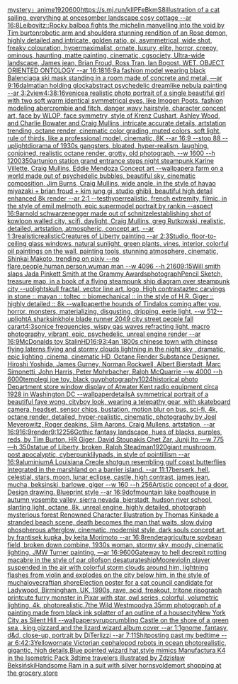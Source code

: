 [mystery」](https://www.ebank.nz/aiartgenerator?category=mystery%E3%80%8D)[anime](https://www.ebank.nz/aiartgenerator?category=anime)[1920](https://www.ebank.nz/aiartgenerator?category=1920)[600](https://www.ebank.nz/aiartgenerator?category=600)[<https://s.mj.run/kIIPFeBkmS8>](https://www.ebank.nz/aiartgenerator?category=%3Chttps%3A//s.mj.run/kIIPFeBkmS8%3E)[illustration of a cat sailing, everything at once](https://www.ebank.nz/aiartgenerator?category=illustration%2520of%2520a%2520cat%2520sailing%2C%2520everything%2520at%2520once)[somber landscape cosy cottage --ar 16:8](https://www.ebank.nz/aiartgenerator?category=somber%2520landscape%2520cosy%2520cottage%2520--ar%252016%3A8)[Leibovitz::](https://www.ebank.nz/aiartgenerator?category=Leibovitz%3A%3A)[Rocky balboa fights the michelin man](https://www.ebank.nz/aiartgenerator?category=Rocky%2520balboa%2520fights%2520the%2520michelin%2520man)[yelling into the void by Tim burton](https://www.ebank.nz/aiartgenerator?category=yelling%2520into%2520the%2520void%2520by%2520Tim%2520burton)[robotic arm and shoulder](https://www.ebank.nz/aiartgenerator?category=robotic%2520arm%2520and%2520shoulder)[a stunning rendition of an Rose demon, highly detailed and intricate, golden ratio, pi, asymmetrical, wide shot, freaky colouration, hypermaximalist, ornate, luxury, elite, horror, creepy, ominous, haunting, matte painting, cinematic, cgsociety, Ultra-wide landscape, James jean, Brian Froud, Ross Tran, Ian Bogost, WET, OBJECT ORIENTED ONTOLOGY --ar 16:18](https://www.ebank.nz/aiartgenerator?category=a%2520stunning%2520rendition%2520of%2520an%2520Rose%2520demon%2C%2520highly%2520detailed%2520and%2520intricate%2C%2520golden%2520ratio%2C%2520pi%2C%2520asymmetrical%2C%2520wide%2520shot%2C%2520freaky%2520colouration%2C%2520hypermaximalist%2C%2520ornate%2C%2520luxury%2C%2520elite%2C%2520horror%2C%2520creepy%2C%2520ominous%2C%2520haunting%2C%2520matte%2520painting%2C%2520cinematic%2C%2520cgsociety%2C%2520Ultra-wide%2520landscape%2C%2520James%2520jean%2C%2520Brian%2520Froud%2C%2520Ross%2520Tran%2C%2520Ian%2520Bogost%2C%2520WET%2C%2520OBJECT%2520ORIENTED%2520ONTOLOGY%2520--ar%252016%3A18)[16:9](https://www.ebank.nz/aiartgenerator?category=16%3A9)[a fashion model wearing black Balenciaga ski mask standing in a room made of concrete and metal, —ar 9:16](https://www.ebank.nz/aiartgenerator?category=a%2520fashion%2520model%2520wearing%2520black%2520Balenciaga%2520ski%2520mask%2520standing%2520in%2520a%2520room%2520made%2520of%2520concrete%2520and%2520metal%2C%2520%E2%80%94ar%25209%3A16)[dalmatian holding glock](https://www.ebank.nz/aiartgenerator?category=dalmatian%2520holding%2520glock)[abstract psychedelic dreamlike nebula painting --ar 3:2](https://www.ebank.nz/aiartgenerator?category=abstract%2520psychedelic%2520dreamlike%2520nebula%2520painting%2520--ar%25203%3A2)[view](https://www.ebank.nz/aiartgenerator?category=view)[4:3](https://www.ebank.nz/aiartgenerator?category=4%3A3)[8:16](https://www.ebank.nz/aiartgenerator?category=8%3A16)[venice](https://www.ebank.nz/aiartgenerator?category=venice)[a realistic photo portrait of a single beautiful girl with two soft warm identical symmetrical eyes, like Imogen Poots, fashion modeling abercrombie and fitch, danger wavy hairstyle, character concept art, face by WLOP, face symmetry, style of Krenz Cushart, Ashley Wood, and Charlie Bowater and Craig Mullins, intricate accurate details, artstation trending, octane render, cinematic color grading, muted colors, soft light, rule of thirds, like a professional model, cinematic, 8K --ar 16:9 --stop 88 --uplight](https://www.ebank.nz/aiartgenerator?category=a%2520realistic%2520photo%2520portrait%2520of%2520a%2520single%2520beautiful%2520girl%2520with%2520two%2520soft%2520warm%2520identical%2520symmetrical%2520eyes%2C%2520like%2520Imogen%2520Poots%2C%2520fashion%2520modeling%2520abercrombie%2520and%2520fitch%2C%2520danger%2520wavy%2520hairstyle%2C%2520character%2520concept%2520art%2C%2520face%2520by%2520WLOP%2C%2520face%2520symmetry%2C%2520style%2520of%2520Krenz%2520Cushart%2C%2520Ashley%2520Wood%2C%2520and%2520Charlie%2520Bowater%2520and%2520Craig%2520Mullins%2C%2520intricate%2520accurate%2520details%2C%2520artstation%2520trending%2C%2520octane%2520render%2C%2520cinematic%2520color%2520grading%2C%2520muted%2520colors%2C%2520soft%2520light%2C%2520rule%2520of%2520thirds%2C%2520like%2520a%2520professional%2520model%2C%2520cinematic%2C%25208K%2520--ar%252016%3A9%2520--stop%252088%2520--uplight)[diorama of 1930s gangsters, bloated, hyper-realism, laughing, conjoined, realistic octane render, grotty, old photograph, --w 1600 --h 1200](https://www.ebank.nz/aiartgenerator?category=diorama%2520of%25201930s%2520gangsters%2C%2520bloated%2C%2520hyper-realism%2C%2520laughing%2C%2520conjoined%2C%2520realistic%2520octane%2520render%2C%2520grotty%2C%2520old%2520photograph%2C%2520--w%25201600%2520--h%25201200)[350](https://www.ebank.nz/aiartgenerator?category=350)[art](https://www.ebank.nz/aiartgenerator?category=art)[union station grand entrance steps night steampunk Karine Villette, Craig Mullins, Eddie Mendoza Concept art --wallpaper](https://www.ebank.nz/aiartgenerator?category=union%2520station%2520grand%2520entrance%2520steps%2520night%2520steampunk%2520Karine%2520Villette%2C%2520Craig%2520Mullins%2C%2520Eddie%2520Mendoza%2520Concept%2520art%2520--wallpaper)[a farm on a world made out of psychedelic bubbles, beautiful sky, cinematic composition, Jim Burns, Craig Mullins, wide angle, in the style of hayao miyazaki + brian froud + kim jung gi, studio ghibli, beautiful high detail enhanced 8k render --ar 2:1 --test](https://www.ebank.nz/aiartgenerator?category=a%2520farm%2520on%2520a%2520world%2520made%2520out%2520of%2520psychedelic%2520bubbles%2C%2520beautiful%2520sky%2C%2520cinematic%2520composition%2C%2520Jim%2520Burns%2C%2520Craig%2520Mullins%2C%2520wide%2520angle%2C%2520in%2520the%2520style%2520of%2520hayao%2520miyazaki%2520%2B%2520brian%2520froud%2520%2B%2520kim%2520jung%2520gi%2C%2520studio%2520ghibli%2C%2520beautiful%2520high%2520detail%2520enhanced%25208k%2520render%2520--ar%25202%3A1%2520--test)[hyperrealistic, french extremity, filmic, in the style of emil melmoth, epic supermodel portrait by rankin  --aspect 16:9](https://www.ebank.nz/aiartgenerator?category=hyperrealistic%2C%2520french%2520extremity%2C%2520filmic%2C%2520in%2520the%2520style%2520of%2520emil%2520melmoth%2C%2520epic%2520supermodel%2520portrait%2520by%2520rankin%2520%2520--aspect%252016%3A9)[arnold schwarzenegger made out of schnitzel](https://www.ebank.nz/aiartgenerator?category=arnold%2520schwarzenegger%2520made%2520out%2520of%2520schnitzel)[establishing shot of kowloon walled city, scifi, daylight, Craig Mullins, greg Rutkowski, realistic, detailed, artstation, atmospheric, concept art, --ar 1:3](https://www.ebank.nz/aiartgenerator?category=establishing%2520shot%2520of%2520kowloon%2520walled%2520city%2C%2520scifi%2C%2520daylight%2C%2520Craig%2520Mullins%2C%2520greg%2520Rutkowski%2C%2520realistic%2C%2520detailed%2C%2520artstation%2C%2520atmospheric%2C%2520concept%2520art%2C%2520--ar%25201%3A3)[realistic](https://www.ebank.nz/aiartgenerator?category=realistic)[realistic](https://www.ebank.nz/aiartgenerator?category=realistic)[Creatures of Liberty painting --ar 2:3](https://www.ebank.nz/aiartgenerator?category=Creatures%2520of%2520Liberty%2520painting%2520--ar%25202%3A3)[Studio, floor-to-ceiling glass windows, natural sunlight, green plants, vines, interior, colorful oil paintings on the wall, painting tools, stunning atmosphere, cinematic, Shinkai Makoto, trending on pixiv  --no flare,people,human,person,wuman,man  --w 4096 --h 2160](https://www.ebank.nz/aiartgenerator?category=Studio%2C%2520floor-to-ceiling%2520glass%2520windows%2C%2520natural%2520sunlight%2C%2520green%2520plants%2C%2520vines%2C%2520interior%2C%2520colorful%2520oil%2520paintings%2520on%2520the%2520wall%2C%2520painting%2520tools%2C%2520stunning%2520atmosphere%2C%2520cinematic%2C%2520Shinkai%2520Makoto%2C%2520trending%2520on%2520pixiv%2520%2520--no%2520flare%2Cpeople%2Chuman%2Cperson%2Cwuman%2Cman%2520%2520--w%25204096%2520--h%25202160)[9:15](https://www.ebank.nz/aiartgenerator?category=9%3A15)[Will smith slaps Jada Pinkett Smith at the Grammy Awards](https://www.ebank.nz/aiartgenerator?category=Will%2520smith%2520slaps%2520Jada%2520Pinkett%2520Smith%2520at%2520the%2520Grammy%2520Awards)[photograph](https://www.ebank.nz/aiartgenerator?category=photograph)[Pencil Sketch, treasure map, in a book of a flying steampunk ship diagram over steampunk city --uplight](https://www.ebank.nz/aiartgenerator?category=Pencil%2520Sketch%2C%2520treasure%2520map%2C%2520in%2520a%2520book%2520of%2520a%2520flying%2520steampunk%2520ship%2520diagram%2520over%2520steampunk%2520city%2520--uplight)[skull fractal, vector line art, logo, High contrast](https://www.ebank.nz/aiartgenerator?category=skull%2520fractal%2C%2520vector%2520line%2520art%2C%2520logo%2C%2520High%2520contrast)[aztec carvings in stone :: mayan :: toltec :: biomechanical :: in the style of H.R. Giger :: highly detailed :: 8k --wallpaper](https://www.ebank.nz/aiartgenerator?category=aztec%2520carvings%2520in%2520stone%2520%3A%3A%2520mayan%2520%3A%3A%2520toltec%2520%3A%3A%2520biomechanical%2520%3A%3A%2520in%2520the%2520style%2520of%2520H.R.%2520Giger%2520%3A%3A%2520highly%2520detailed%2520%3A%3A%25208k%2520--wallpaper)[the hounds of Tindalos coming after you, horror, monsters, materializing, disgusting, dripping, eerie light,  --w 512](https://www.ebank.nz/aiartgenerator?category=the%2520hounds%2520of%2520Tindalos%2520coming%2520after%2520you%2C%2520horror%2C%2520monsters%2C%2520materializing%2C%2520disgusting%2C%2520dripping%2C%2520eerie%2520light%2C%2520%2520--w%2520512)[--uplight](https://www.ebank.nz/aiartgenerator?category=--uplight)[A shark](https://www.ebank.nz/aiartgenerator?category=A%2520shark)[sinkhole blade runner 2049 city street people fall car](https://www.ebank.nz/aiartgenerator?category=sinkhole%2520blade%2520runner%25202049%2520city%2520street%2520people%2520fall%2520car)[art](https://www.ebank.nz/aiartgenerator?category=art)[4:3](https://www.ebank.nz/aiartgenerator?category=4%3A3)[sonice frequencies, wispy gas waves refracting light, macro photography, vibrant, epic, psychedelic, unreal engine render --ar 16:9](https://www.ebank.nz/aiartgenerator?category=sonice%2520frequencies%2C%2520wispy%2520gas%2520waves%2520refracting%2520light%2C%2520macro%2520photography%2C%2520vibrant%2C%2520epic%2C%2520psychedelic%2C%2520unreal%2520engine%2520render%2520--ar%252016%3A9)[McDonalds toy Stalin](https://www.ebank.nz/aiartgenerator?category=McDonalds%2520toy%2520Stalin)[HD](https://www.ebank.nz/aiartgenerator?category=HD)[16:9](https://www.ebank.nz/aiartgenerator?category=16%3A9)[3:4](https://www.ebank.nz/aiartgenerator?category=3%3A4)[an 1800s chinese town with chinese flying laterns flying and stormy clouds lightning in the night sky , dramatic, epic lighting ,cinema, cinematic HD, Octane Render Substance Designer. Hiroshi Yoshida, James Gurney, Norman Rockwell, Albert Bierstadt, Marc Simonetti, John Harris, Peter Mohrbacher, Ralph McQuarrie --w 4000 --h 6000](https://www.ebank.nz/aiartgenerator?category=an%25201800s%2520chinese%2520town%2520with%2520chinese%2520flying%2520laterns%2520flying%2520and%2520stormy%2520clouds%2520lightning%2520in%2520the%2520night%2520sky%2520%2C%2520dramatic%2C%2520epic%2520lighting%2520%2Ccinema%2C%2520cinematic%2520HD%2C%2520Octane%2520Render%2520Substance%2520Designer.%2520Hiroshi%2520Yoshida%2C%2520James%2520Gurney%2C%2520Norman%2520Rockwell%2C%2520Albert%2520Bierstadt%2C%2520Marc%2520Simonetti%2C%2520John%2520Harris%2C%2520Peter%2520Mohrbacher%2C%2520Ralph%2520McQuarrie%2520--w%25204000%2520--h%25206000)[temple](https://www.ebank.nz/aiartgenerator?category=temple)[gi joe toy, black guy](https://www.ebank.nz/aiartgenerator?category=gi%2520joe%2520toy%2C%2520black%2520guy)[photography](https://www.ebank.nz/aiartgenerator?category=photography)[1024](https://www.ebank.nz/aiartgenerator?category=1024)[historical photo Department store window display of Atwater Kent radio equipment circa 1928 in Washington DC --wallpaper](https://www.ebank.nz/aiartgenerator?category=historical%2520photo%2520Department%2520store%2520window%2520display%2520of%2520Atwater%2520Kent%2520radio%2520equipment%2520circa%25201928%2520in%2520Washington%2520DC%2520--wallpaper)[details](https://www.ebank.nz/aiartgenerator?category=details)[A symmetrical portrait of a beautiful faye wong, cityboy look, wearing a telepathy gear, with skateboard camera, headset, sensor chips, bustation, motion blur on bus, sci-fi, 4k, octane render, detailed, hyper-realistic, cinematic, photography by Joel Meyerowitz, Roger deakins, Slim Aarons, Craig Mullens, artstation, --ar 16:9](https://www.ebank.nz/aiartgenerator?category=A%2520symmetrical%2520portrait%2520of%2520a%2520beautiful%2520faye%2520wong%2C%2520cityboy%2520look%2C%2520wearing%2520a%2520telepathy%2520gear%2C%2520with%2520skateboard%2520camera%2C%2520headset%2C%2520sensor%2520chips%2C%2520bustation%2C%2520motion%2520blur%2520on%2520bus%2C%2520sci-fi%2C%25204k%2C%2520octane%2520render%2C%2520detailed%2C%2520hyper-realistic%2C%2520cinematic%2C%2520photography%2520by%2520Joel%2520Meyerowitz%2C%2520Roger%2520deakins%2C%2520Slim%2520Aarons%2C%2520Craig%2520Mullens%2C%2520artstation%2C%2520--ar%252016%3A9)[16:9](https://www.ebank.nz/aiartgenerator?category=16%3A9)[render](https://www.ebank.nz/aiartgenerator?category=render)[9:12](https://www.ebank.nz/aiartgenerator?category=9%3A12)[256](https://www.ebank.nz/aiartgenerator?category=256)[Gothic fantasy landscape, hues of blacks, purples, reds, by Tim Burton, HR Giger, David Stoupakis Chet Zar, Junji Ito —w 775 —h 350](https://www.ebank.nz/aiartgenerator?category=Gothic%2520fantasy%2520landscape%2C%2520hues%2520of%2520blacks%2C%2520purples%2C%2520reds%2C%2520by%2520Tim%2520Burton%2C%2520HR%2520Giger%2C%2520David%2520Stoupakis%2520Chet%2520Zar%2C%2520Junji%2520Ito%2520%E2%80%94w%2520775%2520%E2%80%94h%2520350)[statue of Liberty, broken, Ralph Steadman](https://www.ebank.nz/aiartgenerator?category=statue%2520of%2520Liberty%2C%2520broken%2C%2520Ralph%2520Steadman)[1920](https://www.ebank.nz/aiartgenerator?category=1920)[giant mushroom, post apocalyptic, cyberpunk](https://www.ebank.nz/aiartgenerator?category=giant%2520mushroom%2C%2520post%2520apocalyptic%2C%2520cyberpunk)[lilypads, in style of pointillism --ar 16:9](https://www.ebank.nz/aiartgenerator?category=lilypads%2C%2520in%2520style%2520of%2520pointillism%2520--ar%252016%3A9)[aluminium](https://www.ebank.nz/aiartgenerator?category=aluminium)[A Louisiana Creole shotgun resembling gulf coast butterflies integrated in the marshland on a barrier island. --ar 11:17](https://www.ebank.nz/aiartgenerator?category=A%2520Louisiana%2520Creole%2520shotgun%2520resembling%2520gulf%2520coast%2520butterflies%2520integrated%2520in%2520the%2520marshland%2520on%2520a%2520barrier%2520island.%2520--ar%252011%3A17)[berserk, hell, celestial, stars, moon, lunar eclipse, castle, high contrast, james jean, mucha, beksinski, barlowe, giger --w 160 --h 256](https://www.ebank.nz/aiartgenerator?category=berserk%2C%2520hell%2C%2520celestial%2C%2520stars%2C%2520moon%2C%2520lunar%2520eclipse%2C%2520castle%2C%2520high%2520contrast%2C%2520james%2520jean%2C%2520mucha%2C%2520beksinski%2C%2520barlowe%2C%2520giger%2520--w%2520160%2520--h%2520256)[Artistic concept of a door. Design drawing. Blueprint style --ar 16:9](https://www.ebank.nz/aiartgenerator?category=Artistic%2520concept%2520of%2520a%2520door.%2520Design%2520drawing.%2520Blueprint%2520style%2520--ar%252016%3A9)[dof](https://www.ebank.nz/aiartgenerator?category=dof)[mountain lake boathouse in autumn yosemite valley, sierra nevada, bierstadt, hudson river school, slanting light, octane, 8k, unreal engine, highly detailed, photograph mysterious forest Renowned Character Illustration by Thomas Kinkade  a stranded beach scene, death becomes the man that waits, slow dying phospherous afterglow, cinematic, modernist style, dark souls concept art, by frantisek kupka, by keita Morimoto --ar 16:8](https://www.ebank.nz/aiartgenerator?category=mountain%2520lake%2520boathouse%2520in%2520autumn%2520yosemite%2520valley%2C%2520sierra%2520nevada%2C%2520bierstadt%2C%2520hudson%2520river%2520school%2C%2520slanting%2520light%2C%2520octane%2C%25208k%2C%2520unreal%2520engine%2C%2520highly%2520detailed%2C%2520photograph%2520mysterious%2520forest%2520Renowned%2520Character%2520Illustration%2520by%2520Thomas%2520Kinkade%2520%2520a%2520stranded%2520beach%2520scene%2C%2520death%2520becomes%2520the%2520man%2520that%2520waits%2C%2520slow%2520dying%2520phospherous%2520afterglow%2C%2520cinematic%2C%2520modernist%2520style%2C%2520dark%2520souls%2520concept%2520art%2C%2520by%2520frantisek%2520kupka%2C%2520by%2520keita%2520Morimoto%2520--ar%252016%3A8)[render](https://www.ebank.nz/aiartgenerator?category=render)[agriculture soybean field, broken down combine, 1930s woman, stormy sky, moody, cinematic lighting, JMW Turner painting, —ar 16:9](https://www.ebank.nz/aiartgenerator?category=agriculture%2520soybean%2520field%2C%2520broken%2520down%2520combine%2C%25201930s%2520woman%2C%2520stormy%2520sky%2C%2520moody%2C%2520cinematic%2520lighting%2C%2520JMW%2520Turner%2520painting%2C%2520%E2%80%94ar%252016%3A9)[600](https://www.ebank.nz/aiartgenerator?category=600)[Gateway to hell decrepit rotting macabre in the style of par ollofson desaturate](https://www.ebank.nz/aiartgenerator?category=Gateway%2520to%2520hell%2520decrepit%2520rotting%2520macabre%2520in%2520the%2520style%2520of%2520par%2520ollofson%2520desaturate)[ship](https://www.ebank.nz/aiartgenerator?category=ship)[Moore](https://www.ebank.nz/aiartgenerator?category=Moore)[violin player suspended in the air with colorful storm clouds around him, lightning flashes from violin and explodes on the city below him, in the style of mucha](https://www.ebank.nz/aiartgenerator?category=violin%2520player%2520suspended%2520in%2520the%2520air%2520with%2520colorful%2520storm%2520clouds%2520around%2520him%2C%2520lightning%2520flashes%2520from%2520violin%2520and%2520explodes%2520on%2520the%2520city%2520below%2520him%2C%2520in%2520the%2520style%2520of%2520mucha)[lovecraftian shore](https://www.ebank.nz/aiartgenerator?category=lovecraftian%2520shore)[Election poster for a cat council candidate for Ladywood, Birmingham, UK, 1990s, rave, acid, freakout, tritone risograph print](https://www.ebank.nz/aiartgenerator?category=Election%2520poster%2520for%2520a%2520cat%2520council%2520candidate%2520for%2520Ladywood%2C%2520Birmingham%2C%2520UK%2C%25201990s%2C%2520rave%2C%2520acid%2C%2520freakout%2C%2520tritone%2520risograph%2520print)[cute furry monster in Pixar with star, owl series, colorful, volumetric lighting, 4k, photorealistic](https://www.ebank.nz/aiartgenerator?category=cute%2520furry%2520monster%2520in%2520Pixar%2520with%2520star%2C%2520owl%2520series%2C%2520colorful%2C%2520volumetric%2520lighting%2C%25204k%2C%2520photorealistic)[.7](https://www.ebank.nz/aiartgenerator?category=.7)[the Wild West](https://www.ebank.nz/aiartgenerator?category=the%2520Wild%2520West)[moody](https://www.ebank.nz/aiartgenerator?category=moody)[a 35mm photograph of a painting made from black ink splatter of an outline of a house](https://www.ebank.nz/aiartgenerator?category=a%252035mm%2520photograph%2520of%2520a%2520painting%2520made%2520from%2520black%2520ink%2520splatter%2520of%2520an%2520outline%2520of%2520a%2520house)[city](https://www.ebank.nz/aiartgenerator?category=city)[New York City as Silent Hill --wallpaper](https://www.ebank.nz/aiartgenerator?category=New%2520York%2520City%2520as%2520Silent%2520Hill%2520--wallpaper)[syrup](https://www.ebank.nz/aiartgenerator?category=syrup)[crumbling Castle on the shore of a green sea , king gizzard and the lizard wizard album cover --ar 1:1](https://www.ebank.nz/aiartgenerator?category=crumbling%2520Castle%2520on%2520the%2520shore%2520of%2520a%2520green%2520sea%2520%2C%2520king%2520gizzard%2520and%2520the%2520lizard%2520wizard%2520album%2520cover%2520--ar%25201%3A1)[gnome, fantasy, d&d, close-up, portrait by DiTerlizzi --ar 7:11](https://www.ebank.nz/aiartgenerator?category=gnome%2C%2520fantasy%2C%2520d%26d%2C%2520close-up%2C%2520portrait%2520by%2520DiTerlizzi%2520--ar%25207%3A11)[Shitposting past my bedtime --ar 6:4](https://www.ebank.nz/aiartgenerator?category=Shitposting%2520past%2520my%2520bedtime%2520--ar%25206%3A4)[2:3](https://www.ebank.nz/aiartgenerator?category=2%3A3)[Yellow](https://www.ebank.nz/aiartgenerator?category=Yellow)[ornate Victorian cephalopod robots in ocean photorealistic, gigantic, high details,](https://www.ebank.nz/aiartgenerator?category=ornate%2520Victorian%2520cephalopod%2520robots%2520in%2520ocean%2520photorealistic%2C%2520gigantic%2C%2520high%2520details%2C)[Blue pointed wizard hat,style mimics Manufactura K4 in the Isometric Pack 3d](https://www.ebank.nz/aiartgenerator?category=Blue%2520pointed%2520wizard%2520hat%2Cstyle%2520mimics%2520Manufactura%2520K4%2520in%2520the%2520Isometric%2520Pack%25203d)[time travelers illustrated by Zdzisław Beksiński](https://www.ebank.nz/aiartgenerator?category=time%2520travelers%2520illustrated%2520by%2520Zdzis%C5%82aw%2520Beksi%C5%84ski)[Handsome Ram in a suit with silver horns](https://www.ebank.nz/aiartgenerator?category=Handsome%2520Ram%2520in%2520a%2520suit%2520with%2520silver%2520horns)[voldemort shopping at the grocery store](https://www.ebank.nz/aiartgenerator?category=voldemort%2520shopping%2520at%2520the%2520grocery%2520store)